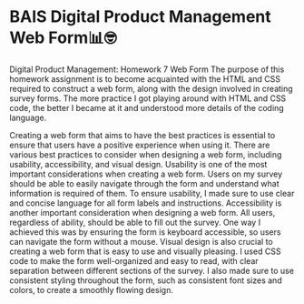 # BAIS Digital Product Management Web Form📊🤓
Digital Product Management: Homework 7 Web Form
The purpose of this homework assignment is to become acquainted with the HTML and CSS required to construct a web form, along with the design involved in creating survey forms. The more practice I got playing around with HTML and CSS code, the better I became at it and understood more details of the coding language.

Creating a web form that aims to have the best practices is essential to ensure that users have a positive experience when using it. There are various best practices to consider when designing a web form, including usability, accessibility, and visual design. Usability is one of the most important considerations when creating a web form. Users on my survey should be able to easily navigate through the form and understand what information is required of them. To ensure usability, I made sure to use clear and concise language for all form labels and instructions. Accessibility is another important consideration when designing a web form. All users, regardless of ability, should be able to fill out the survey. One way I achieved this was by ensuring the form is keyboard accessible, so users can navigate the form without a mouse. Visual design is also crucial to creating a web form that is easy to use and visually pleasing. I used CSS code to make the form well-organized and easy to read, with clear separation between different sections of the survey. I also made sure to use consistent styling throughout the form, such as consistent font sizes and colors, to create a smoothly flowing design.
